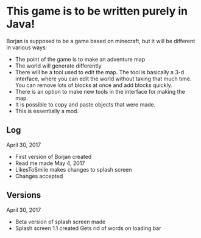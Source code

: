 # This game is to be written purely in Java! #
Borjan is supposed to be a game based on minecraft, but it will be different in various ways:
* The point of the game is to make an adventure map
* The world will generate differently
* There will be a tool used to edit the map. The tool is basically a 3-d interface, where you can edit the world without taking that much time. You can remove lots of blocks at once and add blocks quickly.
* There is an option to make new tools in the interface for making the map.
* It is possible to copy and paste objects that were made.
* This is essentially a mod.

## Log ##
April 30, 2017
- First version of Borjan created
- Read me made
May 4, 2017
- LikesToSmile makes changes to splash screen
- Changes accepted
## Versions ##
April 30, 2017
- Beta version of splash screen made
- Splash screen 1.1 created
     Gets rid of words on loading bar
